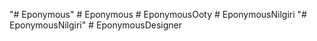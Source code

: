 "# Eponymous" 
#   E p o n y m o u s  
 #   E p o n y m o u s O o t y  
 #   E p o n y m o u s N i l g i r i  
 "# EponymousNilgiri" 
#   E p o n y m o u s D e s i g n e r  
 